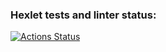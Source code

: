 ### Hexlet tests and linter status:
[![Actions Status](https://github.com/andrey-tolochko/java-project-61/actions/workflows/hexlet-check.yml/badge.svg)](https://github.com/andrey-tolochko/java-project-61/actions)